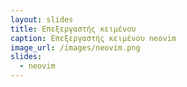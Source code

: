 ```yaml
---
layout: slides
title: Επεξεργαστής κειμένου
caption: Επεξεργαστής κειμένου neovim
image_url: /images/neovim.png
slides:
  - neovim
---
```

